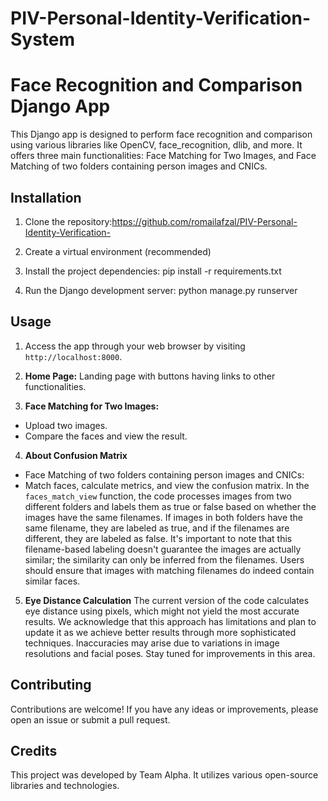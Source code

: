 # PIV-Personal-Identity-Verification-System
# Face Recognition and Comparison Django App

This Django app is designed to perform face recognition and comparison using various libraries like OpenCV, face_recognition, dlib, and more. It offers three main functionalities: Face Matching for Two Images, and Face Matching of two folders containing  person images and CNICs.

## Installation

1. Clone the repository:https://github.com/romailafzal/PIV-Personal-Identity-Verification-

2. Create a virtual environment (recommended)

3. Install the project dependencies:   pip install -r requirements.txt

4. Run the Django development server:  python manage.py runserver


## Usage

1. Access the app through your web browser by visiting `http://localhost:8000`.

2. **Home Page:** Landing page with buttons having links to other functionalities.

3. **Face Matching for Two Images:**
  - Upload two images.
  - Compare the faces and view the result.

4. **About Confusion Matrix**
  - Face Matching of two folders containing person images and CNICs:
  - Match faces, calculate metrics, and view the confusion matrix.
    In the `faces_match_view` function, the code processes images from two different folders and labels them as true or false based on whether the images have the same filenames. If images in both folders have the same filename, they are labeled as true, and if the filenames are different, they are labeled as false. It's important to note that this filename-based labeling doesn't guarantee the images are actually similar; the similarity can only be inferred from the filenames. Users should ensure that images with matching filenames do indeed contain similar faces.

5. **Eye Distance Calculation**
  The current version of the code calculates eye distance using pixels, which might not yield the most accurate results. We acknowledge that this approach has limitations and plan to update it as we achieve better results through more sophisticated techniques. Inaccuracies may arise due to variations in image resolutions and facial poses. Stay tuned for improvements in this area.

## Contributing

  Contributions are welcome! If you have any ideas or improvements, please open an issue or submit a pull request.

## Credits

  This project was developed by Team Alpha. It utilizes various open-source libraries and technologies.
